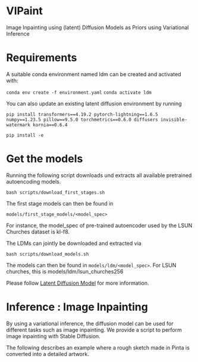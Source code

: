 # VIPaint
Image Inpainting using (latent) Diffusion Models as Priors using Variational Inference

# Requirements
A suitable conda environment named ldm can be created and activated with:

`conda env create -f environment.yaml`
`conda activate ldm`

You can also update an existing latent diffusion environment by running

`pip install transformers==4.19.2 pytorch-lightning==1.6.5 numpy==1.23.5 pillow==9.5.0 torchmetrics==0.6.0 diffusers invisible-watermark kornia==0.6.4`

`pip install -e`

# Get the models

Running the following script downloads und extracts all available pretrained autoencoding models.

`bash scripts/download_first_stages.sh`

The first stage models can then be found in 

`models/first_stage_models/<model_spec>`

For instance, the model_spec of pre-trained autoencoder used by the LSUN Churches dataset is kl-f8. 

The LDMs can jointly be downloaded and extracted via

`bash scripts/download_models.sh`

The models can then be found in `models/ldm/<model_spec>`. For LSUN churches, this is models/ldm/lsun_churches256

Please follow [Latent Diffusion Model](https://github.com/CompVis/latent-diffusion) for more information. 

# Inference : Image Inpainting

By using a variational inference, the diffusion model can be used for different tasks such as image inpainting. We provide a script to perform image inpainting with Stable Diffusion.

The following describes an example where a rough sketch made in Pinta is converted into a detailed artwork.


